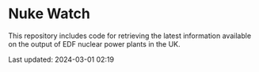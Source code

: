 # Nuke Watch

This repository includes code for retrieving the latest information available on the output of EDF nuclear power plants in the UK.

Last updated: 2024-03-01 02:19